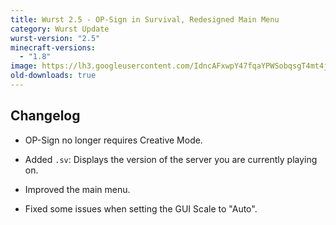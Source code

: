 ```yaml
---
title: Wurst 2.5 - OP-Sign in Survival, Redesigned Main Menu
category: Wurst Update
wurst-version: "2.5"
minecraft-versions:
  - "1.8"
image: https://lh3.googleusercontent.com/IdncAFxwpY47fqaYPWSobqsgT4mt4j1maS8k4NUNiF9I6fJkxDxMz5_7siJOcLX_r3ysst0zUwcPNOzN7eoesEzdao1QIvwG9mrRyNFhQ097JKAXq3EEuVX3BI7D7lsbHoibT5289Z4F2Ov7VPZwgjldU3t2-ZWx1A8w9YEKo8w2VjWWpXjmZ0KpCu2IHv3jai8Y-VoWmmbtpQ38NuvkPhq1Hfc4r_XhRA3MPTFPlj3Rx4DNIS54WoysE2U1UW63Kkp54Eu3oT_19DWM0SONLy_Nn2kbuUFf-C3JMhsb_QEW5c1T46rZIXMAj83wH6q6JylYdYNqaxSbtXcDLE1bz62ai_LFi4i_tMAN_YS7pRbjRKvymbjhzUs1iKGjutjIMhv7licd7-kawXFcd2e9lJqT2F6GMgDyiLkmYD1njbzbUz1f3fmYpoQhjHYABbPsa-sLltFZ-cIC6OR6igZypS7iIvEW9FjQWs4PnnlV54anyqgQluGBsBswCp0ABtf3xrscnfg0w1P90BV_jQQvwEyADq8-MlhWf3bElucw1WEMeFYQgI-xPrfWlnjSXyq-2oPNLOytG_ImVs7RKZ9PxsCIsMUifSi8ZxQ2gG6AmgKyOIQ3=w1280-h720-no
old-downloads: true
---
```

## Changelog

- OP-Sign no longer requires Creative Mode.

- Added `.sv`: Displays the version of the server you are currently playing on.

- Improved the main menu.

- Fixed some issues when setting the GUI Scale to "Auto".
